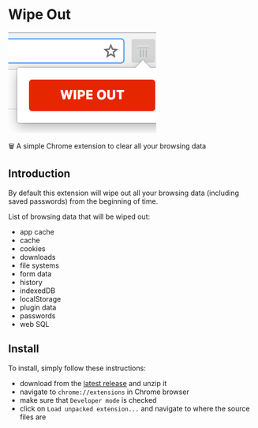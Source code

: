 # Wipe Out

![Screenshot of Chrome extension in use](screenshot.png)

🗑 A simple Chrome extension to clear all your browsing data

## Introduction

By default this extension will wipe out all your browsing data (including saved passwords) from the beginning of time.

List of browsing data that will be wiped out:

- app cache
- cache
- cookies
- downloads
- file systems
- form data
- history
- indexedDB
- localStorage
- plugin data
- passwords
- web SQL

## Install

To install, simply follow these instructions:

- download from the [latest release](https://github.com/jsstrn/wipe-out-for-chrome/releases/latest) and unzip it
- navigate to `chrome://extensions` in Chrome browser
- make sure that `Developer mode` is checked
- click on `Load unpacked extension...` and navigate to where the source files are
